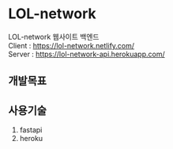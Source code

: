 # LOL-network  
LOL-network 웹사이트 백엔드  
Client : https://lol-network.netlify.com/  
Server : https://lol-network-api.herokuapp.com/  

## 개발목표

## 사용기술
1. fastapi
2. heroku
